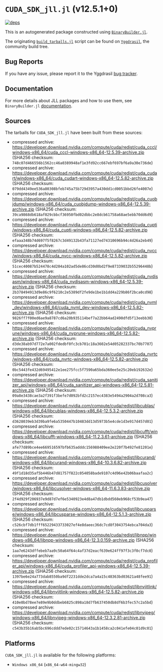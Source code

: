 # `CUDA_SDK_jll.jl` (v12.5.1+0)

[![deps](https://juliahub.com/docs/CUDA_SDK_jll/deps.svg)](https://juliahub.com/ui/Packages/General/CUDA_SDK_jll/)

This is an autogenerated package constructed using [`BinaryBuilder.jl`](https://github.com/JuliaPackaging/BinaryBuilder.jl).

The originating [`build_tarballs.jl`](https://github.com/JuliaPackaging/Yggdrasil/blob/096e4c2516fea296f70a7cfc5f95d940242c87d9/C/CUDA/CUDA_SDK@12.5/build_tarballs.jl) script can be found on [`Yggdrasil`](https://github.com/JuliaPackaging/Yggdrasil/), the community build tree.

## Bug Reports

If you have any issue, please report it to the Yggdrasil [bug tracker](https://github.com/JuliaPackaging/Yggdrasil/issues).

## Documentation

For more details about JLL packages and how to use them, see `BinaryBuilder.jl` [documentation](https://docs.binarybuilder.org/stable/jll/).

## Sources

The tarballs for `CUDA_SDK_jll.jl` have been built from these sources:

* compressed archive: https://developer.download.nvidia.com/compute/cuda/redist/cuda_cccl/windows-x86_64/cuda_cccl-windows-x86_64-12.5.39-archive.zip (SHA256 checksum: `748c07d466556b1562cc46a0389948af1e3fd92cc667ebf697bf6a9a30e736de`)
* compressed archive: https://developer.download.nvidia.com/compute/cuda/redist/cuda_cudart/windows-x86_64/cuda_cudart-windows-x86_64-12.5.82-archive.zip (SHA256 checksum: `079dd4349ee536a80308bfeb745a75b729d3957a430dd1cd0051bbd26fe4007e`)
* compressed archive: https://developer.download.nvidia.com/compute/cuda/redist/cuda_cuobjdump/windows-x86_64/cuda_cuobjdump-windows-x86_64-12.5.39-archive.zip (SHA256 checksum: `39ca9868db618af029cbbcf36950fbd02dbbc2e8dcb61758a68ae5ebb70dd6d9`)
* compressed archive: https://developer.download.nvidia.com/compute/cuda/redist/cuda_cupti/windows-x86_64/cuda_cupti-windows-x86_64-12.5.82-archive.zip (SHA256 checksum: `efaaa348b74d697f5f8267c3d49132b43fa71127ed74310696b94c4d26a2eb49`)
* compressed archive: https://developer.download.nvidia.com/compute/cuda/redist/cuda_nvcc/windows-x86_64/cuda_nvcc-windows-x86_64-12.5.82-archive.zip (SHA256 checksum: `51cec40087b524478c4d204a102ad5de86cd30d0bd2f9e87339032b55296448b`)
* compressed archive: https://developer.download.nvidia.com/compute/cuda/redist/cuda_nvdisasm/windows-x86_64/cuda_nvdisasm-windows-x86_64-12.5.39-archive.zip (SHA256 checksum: `2b378494913d9e86c9f6210c2e5389df2fe9de1be1b1dd4a229b86f2bca0cd98`)
* compressed archive: https://developer.download.nvidia.com/compute/cuda/redist/cuda_nvml_dev/windows-x86_64/cuda_nvml_dev-windows-x86_64-12.5.82-archive.zip (SHA256 checksum: `9826ff7f00ed6ae9a8787cd6a20b935114bef7a22bb64ad2490dfd5f13eebb30`)
* compressed archive: https://developer.download.nvidia.com/compute/cuda/redist/cuda_nvprune/windows-x86_64/cuda_nvprune-windows-x86_64-12.5.82-archive.zip (SHA256 checksum: `d3de38ab97d772e7a002fdedbf0fc3cb701c18a3602e54d05282337bc70b7707`)
* compressed archive: https://developer.download.nvidia.com/compute/cuda/redist/cuda_nvrtc/windows-x86_64/cuda_nvrtc-windows-x86_64-12.5.82-archive.zip (SHA256 checksum: `0bc5443fe432d69495412e1ee275fcc5f7590a65bda360ee5e25c20eb192632e`)
* compressed archive: https://developer.download.nvidia.com/compute/cuda/redist/cuda_sanitizer_api/windows-x86_64/cuda_sanitizer_api-windows-x86_64-12.5.81-archive.zip (SHA256 checksum: `09a8e3438cae3a2f391f3befe7d092bfd2c2157ec4383e5494a2904a2d708ca3`)
* compressed archive: https://developer.download.nvidia.com/compute/cuda/redist/libcublas/windows-x86_64/libcublas-windows-x86_64-12.5.3.2-archive.zip (SHA256 checksum: `d3628039eb3d39ba9fe6a5350447b10483dd13d5973b5e4cde1d3e917d457d01`)
* compressed archive: https://developer.download.nvidia.com/compute/cuda/redist/libcufft/windows-x86_64/libcufft-windows-x86_64-11.2.3.61-archive.zip (SHA256 checksum: `afe77d89bce4ee669516597bfb635adddc156988409ee2e220f7b492fe81201e`)
* compressed archive: https://developer.download.nvidia.com/compute/cuda/redist/libcurand/windows-x86_64/libcurand-windows-x86_64-10.3.6.82-archive.zip (SHA256 checksum: `49f1d18d35af5b446b47d81757f822c054058bade9107c4d96e42b06baafaa2c`)
* compressed archive: https://developer.download.nvidia.com/compute/cuda/redist/libcusolver/windows-x86_64/libcusolver-windows-x86_64-11.6.3.83-archive.zip (SHA256 checksum: `2f4d929f206937e9d87d7ef6e5340923e4d8a47db1dbdd560eb968cf53b9ea47`)
* compressed archive: https://developer.download.nvidia.com/compute/cuda/redist/libcusparse/windows-x86_64/libcusparse-windows-x86_64-12.5.1.3-archive.zip (SHA256 checksum: `c526cbf7db1fff65229433733027ef4e8daeec36dc7cd8f3043754ebca704da3`)
* compressed archive: https://developer.download.nvidia.com/compute/cuda/redist/libnpp/windows-x86_64/libnpp-windows-x86_64-12.3.0.159-archive.zip (SHA256 checksum: `1aa7e6243dffebeb7aa9c50a64f64c4af37d2eacf639e624ff97f3c3f0cf7dc0`)
* compressed archive: https://developer.download.nvidia.com/compute/cuda/redist/cuda_profiler_api/windows-x86_64/cuda_profiler_api-windows-x86_64-12.5.39-archive.zip (SHA256 checksum: `1397be6e24a773dab8550ba9df2231dde2dca7a4a15c48363bd03621a48fee91`)
* compressed archive: https://developer.download.nvidia.com/compute/cuda/redist/libnvjitlink/windows-x86_64/libnvjitlink-windows-x86_64-12.5.82-archive.zip (SHA256 checksum: `410e0bd78ee7e89e9b0ddbeb6825c898a18d7fb637450db8df6b3fec57c2a5bd`)
* compressed archive: https://developer.download.nvidia.com/compute/cuda/redist/libnvjpeg/windows-x86_64/libnvjpeg-windows-x86_64-12.3.2.81-archive.zip (SHA256 checksum: `c543b35b16ab5bc696cddd7ede02c15714643a1b1458ca2c041efe04c01d9c01`)

## Platforms

`CUDA_SDK_jll.jl` is available for the following platforms:

* `Windows x86_64` (`x86_64-w64-mingw32`)
